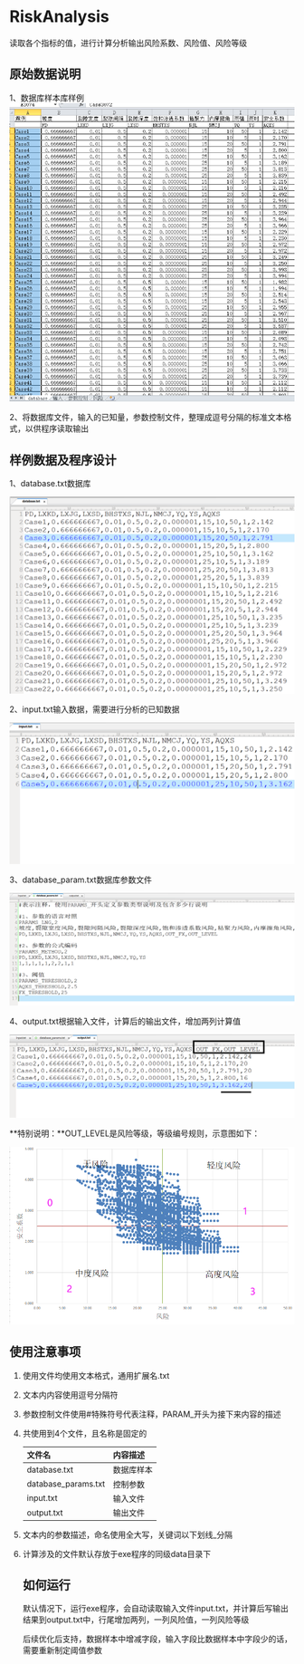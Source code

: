 # RiskAnalysis

读取各个指标的值，进行计算分析输出风险系数、风险值、风险等级

## 原始数据说明

1、数据库样本库样例![1584099099636](.\screenshot\database.png)

2、将数据库文件，输入的已知量，参数控制文件，整理成逗号分隔的标准文本格式，以供程序读取输出

## 样例数据及程序设计

1、database.txt数据库

![1584101180445](.\screenshot\databasetxt.png)

2、input.txt输入数据，需要进行分析的已知数据

![1584101293931](.\screenshot\input.png)

3、database_param.txt数据库参数文件

![1584102071686](.\screenshot\controlparams.png)

4、output.txt根据输入文件，计算后的输出文件，增加两列计算值

![1584102176389](.\screenshot\output.png)

**特别说明：**OUT_LEVEL是风险等级，等级编号规则，示意图如下：

![1584102872229](.\screenshot\risknumber.png)

## 使用注意事项

1. 使用文件均使用文本格式，通用扩展名.txt

2. 文本内内容使用逗号分隔符

3. 参数控制文件使用#特殊符号代表注释，PARAM_开头为接下来内容的描述

4. 共使用到4个文件，且名称是固定的

   | 文件名              | 内容描述   |
   | ------------------- | ---------- |
   | database.txt        | 数据库样本 |
   | database_params.txt | 控制参数   |
   | input.txt           | 输入文件   |
   | output.txt          | 输出文件   |

5. 文本内的参数描述，命名使用全大写，关键词以下划线_分隔

6. 计算涉及的文件默认存放于exe程序的同级data目录下

   ## 如何运行

   默认情况下，运行exe程序，会自动读取输入文件input.txt，并计算后写输出结果到output.txt中，行尾增加两列，一列风险值，一列风险等级

   后续优化后支持，数据样本中增减字段，输入字段比数据样本中字段少的话，需要重新制定阈值参数